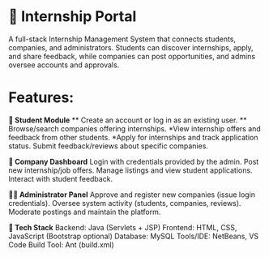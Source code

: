 # 📘 Internship Portal
A full-stack Internship Management System that connects students, companies, and administrators.
Students can discover internships, apply, and share feedback, while companies can post opportunities, and admins oversee accounts and approvals.

# Features:

**🔹 Student Module**
** Create an account or log in as an existing user.
** Browse/search companies offering internships.
*View internship offers and feedback from other students.
*Apply for internships and track application status.
Submit feedback/reviews about specific companies.

**🏢 Company Dashboard**
Login with credentials provided by the admin.
Post new internship/job offers.
Manage listings and view student applications.
Interact with student feedback.

**👨‍💼 Administrator Panel**
Approve and register new companies (issue login credentials).
Oversee system activity (students, companies, reviews).
Moderate postings and maintain the platform.

**🔹 Tech Stack**
Backend: Java (Servlets + JSP)
Frontend: HTML, CSS, JavaScript (Bootstrap optional)
Database: MySQL
Tools/IDE: NetBeans, VS Code
Build Tool: Ant (build.xml)
